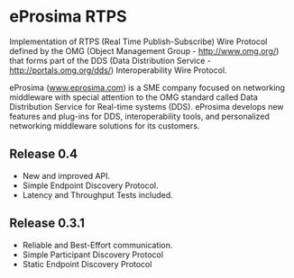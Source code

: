 eProsima RTPS
====

Implementation of RTPS (Real Time Publish-Subscribe) Wire Protocol defined by the OMG (Object Management Group - http://www.omg.org/) that forms part of the DDS (Data Distribution Service - http://portals.omg.org/dds/) Interoperability Wire Protocol.

eProsima (www.eprosima.com) is a SME company focused on networking middleware with special attention to the OMG standard called Data Distribution Service for Real-time systems (DDS).
eProsima develops new features and plug-ins for DDS, interoperability tools, and personalized networking middleware solutions for its customers.

## Release 0.4
* New and improved API.
* Simple Endpoint Discovery Protocol.
* Latency and Throughput Tests included.

## Release 0.3.1

* Reliable and Best-Effort communication.
* Simple Participant Discovery Protocol
* Static Endpoint Discovery Protocol

